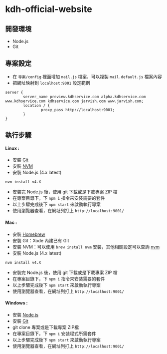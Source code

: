 # kdh-official-website

## 開發環境

- Node.js
- Git

## 專案設定
- 在 `專案/config` 裡面增加 `mail.js` 檔案，可以複製 `mail.default.js` 檔案內容
- 把網址映射到 `localhost:9001` 設定範例
```
server {
        server_name preview.kdhservice.com alpha.kdhservice.com www.kdhservice.com kdhservice.com jarvish.com www.jarvish.com;
        location / {
                proxy_pass http://localhost:9001;
        }
}
```

## 執行步驟

#### Linux :

- 安裝 [Git](https://git-scm.com/book/en/v2/Getting-Started-Installing-Git)
- 安裝 [NVM](https://github.com/creationix/nvm)
- 安裝 Node.js (4.x latest)
```
nvm install v4.X
```
- 安裝完 Node.js 後，使用 git 下載或是下載專案 ZIP 檔
- 在專案目錄下，下 `npm i` 指令來安裝需要的套件
- 以上步驟完成後下 `npm start` 來啟動執行專案
- 使用瀏覽器查看，在網址列打上 `http://localhost:9001/`

#### Mac :

- 安裝 [Homebrew](http://brew.sh/)
- 安裝 Git：Xode 內建已有 Git
- 安裝 NVM：可以使用 `brew install nvm` 安裝，其他相關設定可以查詢 [nvm](https://github.com/creationix/nvm)
- 安裝 Node.js (4.x latest)
```
nvm install v4.X
```
- 安裝完 Node.js 後，使用 git 下載或是下載專案 ZIP 檔
- 在專案目錄下，下 `npm i` 指令來安裝需要的套件
- 以上步驟完成後下 `npm start` 來啟動執行專案
- 使用瀏覽器查看，在網址列打上 `http://localhost:9001/`

#### Windows :

- 安裝 [Node.js](https://nodejs.org/en/)
- 安裝 [Git](https://git-scm.com/downloads)
- git clone 專案或是下載專案 ZIP檔
- 在專案目錄下，下 `npm i` 安裝程式所需套件
- 以上步驟完成後下 `npm start` 來啟動執行專案
- 使用瀏覽器查看，在網址列打上 `http://localhost:9001/`
